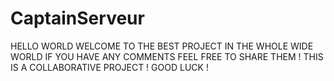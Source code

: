 # CaptainServeur
HELLO WORLD
WELCOME TO THE BEST PROJECT IN THE WHOLE WIDE WORLD 
IF YOU HAVE ANY COMMENTS 
FEEL FREE TO SHARE THEM !
THIS IS A COLLABORATIVE PROJECT !
GOOD LUCK !
